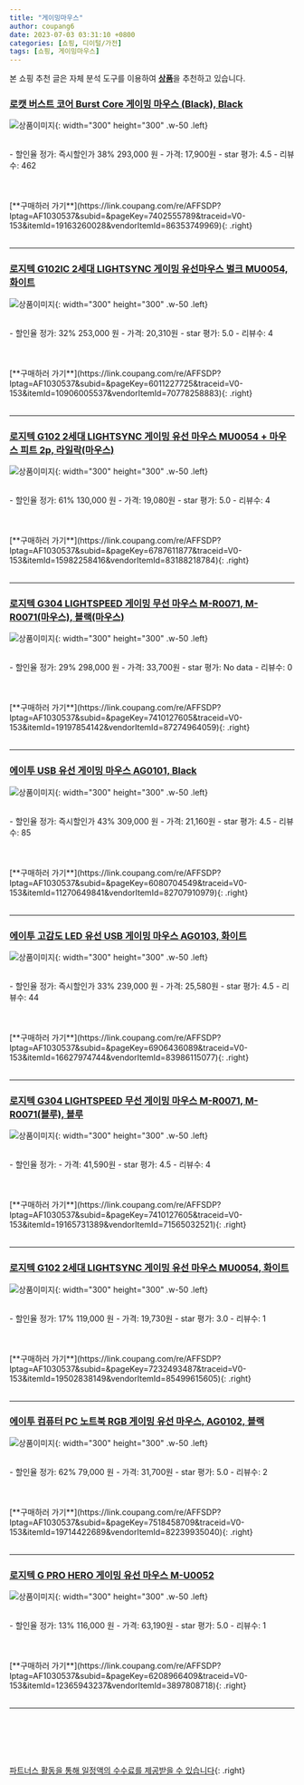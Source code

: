 ```yaml
---
title: "게이밍마우스"
author: coupang6
date: 2023-07-03 03:31:10 +0800
categories: [쇼핑, 디이털/가전]
tags: [쇼핑, 게이밍마우스]
---
```


본 쇼핑 추천 글은 자체 분석 도구를 이용하여 [**상품**](https://link.coupang.com/a/bao1ui)을 추천하고 있습니다.

### [로캣 버스트 코어 Burst Core 게이밍 마우스 (Black), Black](https://link.coupang.com/re/AFFSDP?lptag=AF1030537&subid=&pageKey=7402555789&traceid=V0-153&itemId=19163260028&vendorItemId=86353749969)

![상품이미지](https://thumbnail10.coupangcdn.com/thumbnails/remote/230x230ex/image/vendor_inventory/ac83/4647decb0bc101442a607a120577d0b076430ef1e4e1c2f54b5ceadfd35d.jpg){: width="300" height="300" .w-50 .left}


<br>
- 할인율 정가: 즉시할인가 38%  293,000   원
- 가격: 17,900원
- star 평가: 4.5
- 리뷰수: 462
<br>
<br>
<br>
<br>
[**구매하러 가기**](https://link.coupang.com/re/AFFSDP?lptag=AF1030537&subid=&pageKey=7402555789&traceid=V0-153&itemId=19163260028&vendorItemId=86353749969){: .right}
<br>
<br>

---

### [로지텍 G102IC 2세대 LIGHTSYNC 게이밍 유선마우스 벌크 MU0054, 화이트](https://link.coupang.com/re/AFFSDP?lptag=AF1030537&subid=&pageKey=6011227725&traceid=V0-153&itemId=10906005537&vendorItemId=70778258883)

![상품이미지](https://thumbnail6.coupangcdn.com/thumbnails/remote/230x230ex/image/retail/images/2020/05/28/17/9/c7cc777a-3e31-48d2-972b-81446acd3fc6.jpg){: width="300" height="300" .w-50 .left}


<br>
- 할인율 정가: 32%  253,000   원
- 가격: 20,310원
- star 평가: 5.0
- 리뷰수: 4
<br>
<br>
<br>
<br>
[**구매하러 가기**](https://link.coupang.com/re/AFFSDP?lptag=AF1030537&subid=&pageKey=6011227725&traceid=V0-153&itemId=10906005537&vendorItemId=70778258883){: .right}
<br>
<br>

---

### [로지텍 G102 2세대 LIGHTSYNC 게이밍 유선 마우스 MU0054 + 마우스 피트 2p, 라일락(마우스)](https://link.coupang.com/re/AFFSDP?lptag=AF1030537&subid=&pageKey=6787611877&traceid=V0-153&itemId=15982258416&vendorItemId=83188218784)

![상품이미지](https://thumbnail9.coupangcdn.com/thumbnails/remote/230x230ex/image/retail/images/3139313073470542-0bebeaa3-9f52-4d8b-95cb-6a98370f4c5a.jpg){: width="300" height="300" .w-50 .left}


<br>
- 할인율 정가: 61%  130,000   원
- 가격: 19,080원
- star 평가: 5.0
- 리뷰수: 4
<br>
<br>
<br>
<br>
[**구매하러 가기**](https://link.coupang.com/re/AFFSDP?lptag=AF1030537&subid=&pageKey=6787611877&traceid=V0-153&itemId=15982258416&vendorItemId=83188218784){: .right}
<br>
<br>

---

### [로지텍 G304 LIGHTSPEED 게이밍 무선 마우스 M-R0071, M-R0071(마우스), 블랙(마우스)](https://link.coupang.com/re/AFFSDP?lptag=AF1030537&subid=&pageKey=7410127605&traceid=V0-153&itemId=19197854142&vendorItemId=87274964059)

![상품이미지](https://thumbnail6.coupangcdn.com/thumbnails/remote/230x230ex/image/vendor_inventory/3e16/3dc0b84b92b2cae1124a30f67c6fa8422ff0df1b7371fadc8f3ac953aa9c.jpg){: width="300" height="300" .w-50 .left}


<br>
- 할인율 정가: 29%  298,000   원
- 가격: 33,700원
- star 평가: No data
- 리뷰수: 0
<br>
<br>
<br>
<br>
[**구매하러 가기**](https://link.coupang.com/re/AFFSDP?lptag=AF1030537&subid=&pageKey=7410127605&traceid=V0-153&itemId=19197854142&vendorItemId=87274964059){: .right}
<br>
<br>

---

### [에이투 USB 유선 게이밍 마우스 AG0101, Black](https://link.coupang.com/re/AFFSDP?lptag=AF1030537&subid=&pageKey=6080704549&traceid=V0-153&itemId=11270649841&vendorItemId=82707910979)

![상품이미지](https://thumbnail8.coupangcdn.com/thumbnails/remote/230x230ex/image/retail/images/7900002543643198-72653caa-4063-4cba-b271-4a091320598e.png){: width="300" height="300" .w-50 .left}


<br>
- 할인율 정가: 즉시할인가 43%  309,000   원
- 가격: 21,160원
- star 평가: 4.5
- 리뷰수: 85
<br>
<br>
<br>
<br>
[**구매하러 가기**](https://link.coupang.com/re/AFFSDP?lptag=AF1030537&subid=&pageKey=6080704549&traceid=V0-153&itemId=11270649841&vendorItemId=82707910979){: .right}
<br>
<br>

---

### [에이투 고감도 LED 유선 USB 게이밍 마우스 AG0103, 화이트](https://link.coupang.com/re/AFFSDP?lptag=AF1030537&subid=&pageKey=6906436089&traceid=V0-153&itemId=16627974744&vendorItemId=83986115077)

![상품이미지](https://thumbnail7.coupangcdn.com/thumbnails/remote/230x230ex/image/retail/images/8922769863922506-595c981a-e18d-44f8-acf1-0b61ec416279.jpg){: width="300" height="300" .w-50 .left}


<br>
- 할인율 정가: 즉시할인가 33%  239,000   원
- 가격: 25,580원
- star 평가: 4.5
- 리뷰수: 44
<br>
<br>
<br>
<br>
[**구매하러 가기**](https://link.coupang.com/re/AFFSDP?lptag=AF1030537&subid=&pageKey=6906436089&traceid=V0-153&itemId=16627974744&vendorItemId=83986115077){: .right}
<br>
<br>

---

### [로지텍 G304 LIGHTSPEED 무선 게이밍 마우스 M-R0071, M-R0071(블루), 블루](https://link.coupang.com/re/AFFSDP?lptag=AF1030537&subid=&pageKey=7410127605&traceid=V0-153&itemId=19165731389&vendorItemId=71565032521)

![상품이미지](https://thumbnail6.coupangcdn.com/thumbnails/remote/230x230ex/image/retail/images/2020/09/14/17/6/4cdd73db-67bb-49cb-86e5-7b29c257c374.jpg){: width="300" height="300" .w-50 .left}


<br>
- 할인율 정가: 
- 가격: 41,590원
- star 평가: 4.5
- 리뷰수: 4
<br>
<br>
<br>
<br>
[**구매하러 가기**](https://link.coupang.com/re/AFFSDP?lptag=AF1030537&subid=&pageKey=7410127605&traceid=V0-153&itemId=19165731389&vendorItemId=71565032521){: .right}
<br>
<br>

---

### [로지텍 G102 2세대 LIGHTSYNC 게이밍 유선 마우스 MU0054, 화이트](https://link.coupang.com/re/AFFSDP?lptag=AF1030537&subid=&pageKey=7232493487&traceid=V0-153&itemId=19502838149&vendorItemId=85499615605)

![상품이미지](https://thumbnail6.coupangcdn.com/thumbnails/remote/230x230ex/image/rs_quotation_api/g75o5w4t/40eaf6fbd1f34de6a849b059491067ea.JPG){: width="300" height="300" .w-50 .left}


<br>
- 할인율 정가: 17%  119,000   원
- 가격: 19,730원
- star 평가: 3.0
- 리뷰수: 1
<br>
<br>
<br>
<br>
[**구매하러 가기**](https://link.coupang.com/re/AFFSDP?lptag=AF1030537&subid=&pageKey=7232493487&traceid=V0-153&itemId=19502838149&vendorItemId=85499615605){: .right}
<br>
<br>

---

### [에이투 컴퓨터 PC 노트북 RGB 게이밍 유선 마우스, AG0102, 블랙](https://link.coupang.com/re/AFFSDP?lptag=AF1030537&subid=&pageKey=7518458709&traceid=V0-153&itemId=19714422689&vendorItemId=82239935040)

![상품이미지](https://thumbnail6.coupangcdn.com/thumbnails/remote/230x230ex/image/retail/images/8927301009992697-24b09351-204e-4b12-98be-18d1c90a57a2.jpg){: width="300" height="300" .w-50 .left}


<br>
- 할인율 정가: 62%  79,000   원
- 가격: 31,700원
- star 평가: 5.0
- 리뷰수: 2
<br>
<br>
<br>
<br>
[**구매하러 가기**](https://link.coupang.com/re/AFFSDP?lptag=AF1030537&subid=&pageKey=7518458709&traceid=V0-153&itemId=19714422689&vendorItemId=82239935040){: .right}
<br>
<br>

---

### [로지텍 G PRO HERO 게이밍 유선 마우스 M-U0052](https://link.coupang.com/re/AFFSDP?lptag=AF1030537&subid=&pageKey=6208966409&traceid=V0-153&itemId=12365943237&vendorItemId=3897808718)

![상품이미지](https://thumbnail8.coupangcdn.com/thumbnails/remote/230x230ex/image/product/image/vendoritem/2018/11/22/3897808718/8307fc38-f5a2-4f52-b662-212105bd3b23.jpg){: width="300" height="300" .w-50 .left}


<br>
- 할인율 정가: 13%  116,000   원
- 가격: 63,190원
- star 평가: 5.0
- 리뷰수: 1
<br>
<br>
<br>
<br>
[**구매하러 가기**](https://link.coupang.com/re/AFFSDP?lptag=AF1030537&subid=&pageKey=6208966409&traceid=V0-153&itemId=12365943237&vendorItemId=3897808718){: .right}
<br>
<br>

---
<br><br><br><br><br> [파트너스 활동을 통해 일정액의 수수료를 제공받을 수 있습니다](https://link.coupang.com/a/bao1ui){: .right}